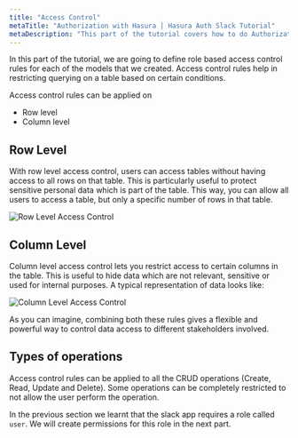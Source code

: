 ```yaml
---
title: "Access Control"
metaTitle: "Authorization with Hasura | Hasura Auth Slack Tutorial"
metaDescription: "This part of the tutorial covers how to do Authorization in Hasura GraphQL Engine by defining role based access control rules for the models."
---
```


In this part of the tutorial, we are going to define role based access control rules for each of the models that we created. Access control rules help in restricting querying on a table based on certain conditions.

Access control rules can be applied on

- Row level
- Column level

## Row Level

With row level access control, users can access tables without having access to all rows on that table. This is particularly useful to protect sensitive personal data which is part of the table. This way, you can allow all users to access a table, but only a specific number of rows in that table.

![Row Level Access Control](https://graphql-engine-cdn.hasura.io/learn-hasura/assets/graphql-hasura-auth/row-level-access-control.png)

## Column Level

Column level access control lets you restrict access to certain columns in the table. This is useful to hide data which are not relevant, sensitive or used for internal purposes. A typical representation of data looks like:

![Column Level Access Control](https://graphql-engine-cdn.hasura.io/learn-hasura/assets/graphql-hasura-auth/column-level-access-control.png)

As you can imagine, combining both these rules gives a flexible and powerful way to control data access to different stakeholders involved.

## Types of operations

Access control rules can be applied to all the CRUD operations (Create, Read, Update and Delete). Some operations can be completely restricted to not allow the user perform the operation.

In the previous section we learnt that the slack app requires a role called `user`. We will create permissions for this role in the next part.